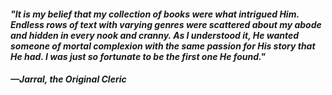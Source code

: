 #### *"It is my belief that my collection of books were what intrigued Him. Endless rows of text with varying genres were scattered about my abode and hidden in every nook and cranny. As I understood it, He wanted someone of mortal complexion with the same passion for His story that He had. I was just so fortunate to be the first one He found."*
#### *—Jarral, the Original Cleric*
